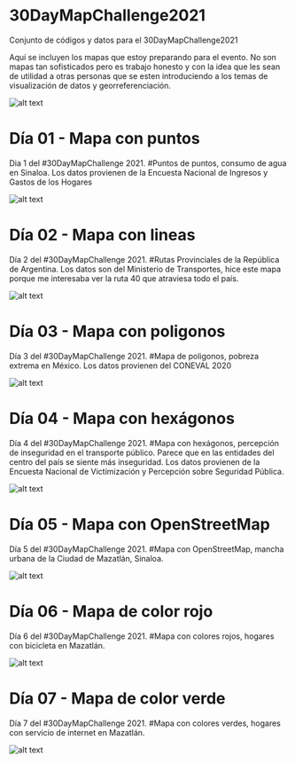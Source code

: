 # 30DayMapChallenge2021
Conjunto de códigos y datos para el 30DayMapChallenge2021

Aquí se incluyen los mapas que estoy preparando para el evento. No son mapas tan sofisticados pero es trabajo honesto y con la idea que les sean de utilidad a otras personas que se esten introduciendo a los temas de visualización de datos y georreferenciación. 

![alt text](https://raw.githubusercontent.com/naimmanriquez/30DayMapChallenge2021/main/2021-30-day-map-challenge.png?raw=true)

# Día 01 - Mapa con puntos

Dia 1 del #30DayMapChallenge 2021. #Puntos de puntos, consumo de agua en Sinaloa.
Los datos provienen de la Encuesta Nacional de Ingresos y Gastos de los Hogares

![alt text](https://raw.githubusercontent.com/naimmanriquez/30DayMapChallenge2021/main/01-Puntos/consumo%20de%20agua.jpeg?raw=true)

# Día 02 - Mapa con lineas

Día 2 del #30DayMapChallenge 2021. #Rutas Provinciales de la República de Argentina.
Los datos son del Ministerio de Transportes, hice este mapa porque me interesaba ver la ruta 40 que atraviesa todo el país. 

![alt text](https://raw.githubusercontent.com/naimmanriquez/30DayMapChallenge2021/main/02-Lines/RutasArgentina.jpeg?raw=true)

# Día 03 - Mapa con poligonos

Día 3 del #30DayMapChallenge 2021. #Mapa de poligonos, pobreza extrema en México.
Los datos provienen del CONEVAL 2020

![alt text](https://raw.githubusercontent.com/naimmanriquez/30DayMapChallenge2021/main/03-Poligonos/pobrezaextrema.jpeg?raw=true)

# Día 04 - Mapa con hexágonos

Día 4 del #30DayMapChallenge 2021. #Mapa con hexágonos, percepción de inseguridad en el transporte público. 
Parece que en las entidades del centro del país se siente más inseguridad. Los datos provienen de la Encuesta Nacional de Victimización y Percepción sobre Seguridad Pública. 

![alt text](https://raw.githubusercontent.com/naimmanriquez/30DayMapChallenge2021/main/04-Hexagonos/inseguridad.jpeg?raw=true)

# Día 05 - Mapa con OpenStreetMap

Día 5 del #30DayMapChallenge 2021. #Mapa con OpenStreetMap, mancha urbana de la Ciudad de Mazatlán, Sinaloa.

![alt text](https://raw.githubusercontent.com/naimmanriquez/30DayMapChallenge2021/main/05-OpenStreetMap/Rplot105.jpeg?raw=true)

# Día 06 - Mapa de color rojo

Día 6 del #30DayMapChallenge 2021. #Mapa con colores rojos, hogares con bicicleta en Mazatlán.

![alt text](https://raw.githubusercontent.com/naimmanriquez/30DayMapChallenge2021/main/06-Red/Rplot011.jpeg?raw=true)

# Día 07 - Mapa de color verde

Día 7 del #30DayMapChallenge 2021. #Mapa con colores verdes, hogares con servicio de internet en Mazatlán.

![alt text](https://raw.githubusercontent.com/naimmanriquez/30DayMapChallenge2021/main/07-Greens/Rplot01.jpeg?raw=true)


